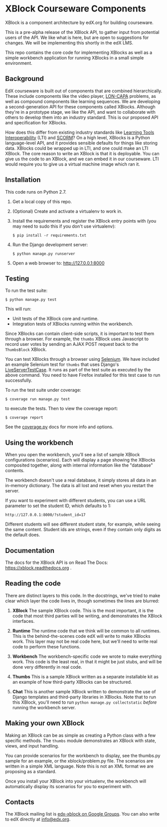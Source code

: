 XBlock Courseware Components
============================

XBlock is a component architecture by edX.org for building courseware.

This is a pre-alpha release of the XBlock API, to gather input from potential
users of the API.  We like what is here, but are open to suggestions for
changes. We will be implementing this shortly in the edX LMS.

This repo contains the core code for implementing XBlocks as well as a simple
workbench application for running XBlocks in a small simple environment.


Background
----------

EdX courseware is built out of components that are combined hierarchically.
These include components like the video player,
[LON-CAPA](http://www.lon-capa.org/) problems, as well as compound components
like learning sequences. We are developing a second-generation API for these
components called XBlocks. Although they're in a prototype stage, we like the
API, and want to collaborate with others to develop them into an industry
standard. This is our proposed API and specification for XBlocks.

How does this differ from existing industry standards like [Learning Tools
Interoperability](http://www.imsglobal.org/toolsinteroperability2.cfm) (LTI)
and [SCORM](http://scorm.com/scorm-explained/)? On a high level, XBlocks is a
Python language-level API, and it provides sensible defaults for things like
storing data. XBlocks could be wrapped up in LTI, and one could make an LTI
XBlock. The core reason to write an XBlock is that it is deployable. You can
give us the code to an XBlock, and we can embed it in our courseware. LTI would
require you to give us a virtual machine image which ran it.


Installation
------------

This code runs on Python 2.7.

1.  Get a local copy of this repo.

2.  (Optional)  Create and activate a virtualenv to work in.

3.  Install the requirements and register the XBlock entry points with (you may
    need to sudo this if you don't use virtualenv):

        $ pip install -r requirements.txt

4.  Run the Django development server:

        $ python manage.py runserver

5.  Open a web browser to: http://127.0.0.1:8000


Testing
--------

To run the test suite:

    $ python manage.py test

This will run:
* Unit tests of the XBlock core and runtime.
* Integration tests of XBlocks running within the workbench.

Since XBlocks can contain client-side scripts, it is important to test them through a browser.  For example, the ``thumbs`` XBlock uses Javascript to record user votes by sending an AJAX POST request back to the `ThumbsBlock` XBlock.

You can test XBlocks through a browser using [Selenium](http://docs.seleniumhq.org/). We have included an example Selenium test for ``thumbs`` that uses Django's [LiveServerTestCase](https://docs.djangoproject.com/en/1.4/topics/testing/#django.test.LiveServerTestCase). It runs as part of the test suite as executed by the above command. You need to have Firefox installed for this test case to run successfully.

To run the test suite under coverage:

    $ coverage run manage.py test

to execute the tests. Then to view the coverage report:

    $ coverage report

See the [coverage.py](http://nedbatchelder.com/code/coverage/) docs for more info and options.


Using the workbench
-------------------

When you open the workbench, you'll see a list of sample XBlock configurations
(scenarios).  Each will display a page showing the XBlocks composited together,
along with internal information like the "database" contents.

The workbench doesn't use a real database, it simply stores all data in an
in-memory dictionary.  The data is all lost and reset when you restart the
server.

If you want to experiment with different students, you can use a URL parameter
to set the student ID, which defaults to 1:

    http://127.0.0.1:8000/?student_id=17

Different students will see different student state, for example, while seeing
the same content.  Student ids are strings, even if they contain only digits
as the default does.


Documentation
-------------

The docs for the XBlock API is on Read The Docs:  https://xblock.readthedocs.org .


Reading the code
----------------

There are distinct layers to this code.  In the docstrings, we've tried to make
clear which layer the code lives in, though sometimes the lines are blurred:

1.  **XBlock** The sample XBlock code.  This is the most important, it is the
    code that most third parties will be writing, and demonstrates the XBlock
    interfaces.

2.  **Runtime** The runtime code that we think will be common to all runtimes.
    This is the behind-the-scenes code edX will write to make XBlocks work.
    This layer may not be real code here, but we'll need to write real code to
    perform these functions.

3.  **Workbench** The workbench-specific code we wrote to make everything work.
    This code is the least real, in that it might be just stubs, and will be
    done very differently in real code.

4.  **Thumbs** This is a sample XBlock written as a separate installable kit as
    an example of how third-party XBlocks can be structured.

5. **Chat** This is another sample XBlock written to demonstrate the use
   of Django templates and third-party libraries in XBlocks. Note that
   to run this XBlock, you'll need to run `python manage.py
   collectstatic` _before_ running the workbench server.


Making your own XBlock
----------------------

Making an XBlock can be as simple as creating a Python class with a few
specific methods.  The ``thumbs`` module demonstrates an XBlock with state,
views, and input handling.

You can provide scenarios for the workbench to display, see the thumbs.py
sample for an example, or the xblock/problem.py file.  The scenarios are
written in a simple XML language.  Note this is not an XML format we are
proposing as a standard.

Once you install your XBlock into your virtualenv, the workbench will
automatically display its scenarios for you to experiment with.


Contacts
--------

The XBlock mailing list is [edx-xblock on Google Groups](https://groups.google.com/forum/#!forum/edx-xblock).
You can also write to edX directly at info@edx.org.
